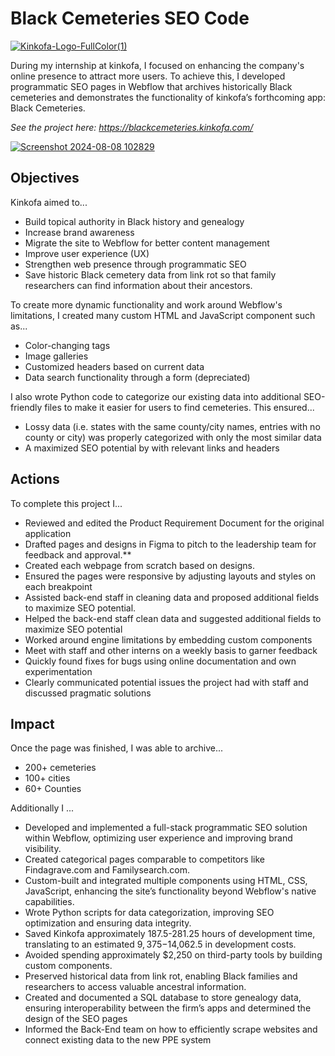 # Black Cemeteries SEO Code 
[![Kinkofa-Logo-FullColor(1)](https://github.com/user-attachments/assets/bf3c03de-d434-4abc-9dcc-ea3f9198e4fa)](https://kinkofa.com/)

During my internship at kinkofa, I focused on enhancing the company's online presence to attract more users. To achieve this, I developed programmatic SEO pages in Webflow that archives historically Black cemeteries and demonstrates the functionality of kinkofa’s forthcoming app: Black Cemeteries. 

_See the project here: https://blackcemeteries.kinkofa.com/_


[![Screenshot 2024-08-08 102829](https://github.com/user-attachments/assets/4cc4a53b-ecc2-43b0-ae61-e75ea19628a6)](https://blackcemeteries.kinkofa.com/)

## Objectives 

Kinkofa aimed to... 
* Build topical authority in Black history and genealogy
* Increase brand awareness
* Migrate the site to Webflow for better content management
* Improve user experience (UX)
* Strengthen web presence through programmatic SEO
* Save historic Black cemetery data from link rot so that family researchers can find information about their ancestors.


To create more dynamic functionality and work around Webflow's limitations, I created many custom HTML and JavaScript component such as... 
* Color-changing tags 
* Image galleries 
* Customized headers based on current data 
* Data search functionality through a form (depreciated)

I also wrote Python code to categorize our existing data into additional SEO-friendly files to make it easier for users to find cemeteries. This ensured... 
* Lossy data (i.e. states with the same county/city names, entries with no county or city) was properly categorized with only the most similar data
* A maximized SEO potential by with relevant links and headers 


## Actions 
To complete this project I...
* Reviewed and edited the Product Requirement Document for the original application
* Drafted pages and designs in Figma to pitch to the leadership team for feedback and approval.**
* Created each webpage from scratch based on designs.
* Ensured the pages were responsive by adjusting layouts and styles on each breakpoint
* Assisted back-end staff in cleaning data and proposed additional fields to maximize SEO potential.
* Helped the back-end staff clean data and suggested additional fields to maximize SEO potential 
* Worked around engine limitations by embedding custom components
* Meet with staff and other interns on a weekly basis to garner feedback 
* Quickly found fixes for bugs using online documentation and own experimentation 
* Clearly communicated potential issues the project had with staff and discussed pragmatic solutions 


## Impact 
Once the page was finished, I was able to archive... 
* 200+ cemeteries 
* 100+ cities 
* 60+ Counties  

Additionally I ...
* Developed and implemented a full-stack programmatic SEO solution within Webflow, optimizing user experience and improving brand visibility.
* Created categorical pages comparable to competitors like Findagrave.com and Familysearch.com.
* Custom-built and integrated multiple components using HTML, CSS, JavaScript, enhancing the site’s functionality beyond Webflow's native capabilities.
* Wrote Python scripts for data categorization, improving SEO optimization and ensuring data integrity.
* Saved Kinkofa approximately 187.5-281.25 hours of development time, translating to an estimated $9,375-$14,062.5 in development costs.
* Avoided spending approximately $2,250 on third-party tools by building custom components.
* Preserved historical data from link rot, enabling Black families and researchers to access valuable ancestral information.
* Created and documented a SQL database to store genealogy data, ensuring interoperability between the firm’s apps and determined the design of the SEO pages
* Informed the Back-End team on how to efficiently scrape websites and connect existing data to the new PPE system


